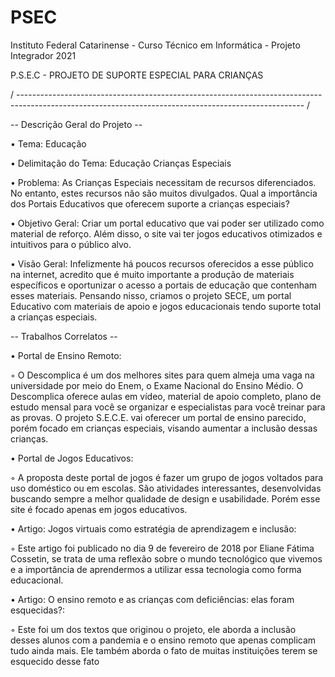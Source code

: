 # PSEC

Instituto Federal Catarinense - Curso Técnico em Informática - Projeto Integrador 2021

P.S.E.C - PROJETO DE SUPORTE ESPECIAL PARA CRIANÇAS

/ ----------------------------------------------------------------------------------------------------------------------------------------------------- /

-- Descrição Geral do Projeto --

• Tema: Educação 

• Delimitação do Tema: Educação Crianças Especiais

• Problema: As Crianças Especiais necessitam de recursos diferenciados. No entanto, estes recursos não são muitos divulgados. Qual a importância dos Portais Educativos que oferecem suporte a crianças especiais?

• Objetivo Geral: Criar um portal educativo que vai poder ser utilizado como material de reforço. Além disso, o site vai ter jogos educativos otimizados e intuitivos para o público alvo.

• Visão Geral: Infelizmente há poucos recursos oferecidos a esse público na internet, acredito que é muito importante a produção de materiais específicos e oportunizar o acesso a portais de educação que contenham esses materiais. Pensando nisso, criamos o projeto SECE, um portal Educativo com materiais de apoio e jogos educacionais tendo suporte total a crianças especiais. 

-- Trabalhos Correlatos --

• Portal de Ensino Remoto: 

  ◦ O Descomplica é um dos melhores sites para quem almeja uma vaga na universidade por meio do Enem, o Exame Nacional do Ensino Médio. O Descomplica oferece aulas em vídeo, material de apoio completo, plano de estudo mensal para você se organizar e especialistas para você treinar para as provas. O projeto S.E.C.E. vai oferecer um portal de ensino parecido, porém focado em crianças especiais, visando aumentar a inclusão dessas crianças.

• Portal de Jogos Educativos: 

  ◦ A proposta deste portal de jogos é fazer um grupo de jogos voltados para uso doméstico ou em escolas. São atividades interessantes, desenvolvidas buscando sempre a melhor qualidade de design e usabilidade. Porém esse site é focado apenas em jogos educativos.

• Artigo: Jogos virtuais como estratégia de aprendizagem e inclusão:	

  ◦ Este artigo foi publicado no dia 9 de fevereiro de 2018 por Eliane Fátima Cossetin, se trata de uma reflexão sobre o mundo tecnológico que vivemos e a importância de aprendermos a utilizar essa tecnologia como forma educacional. 

• Artigo: O ensino remoto e as crianças com deficiências: elas foram esquecidas?:

  ◦ Este foi um dos textos que originou o projeto, ele aborda a inclusão desses alunos com a pandemia e o ensino remoto que apenas complicam tudo ainda mais. Ele também aborda o fato de muitas instituições terem se esquecido desse fato
